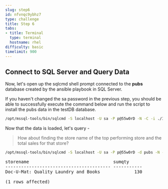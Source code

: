 ```yaml
---
slug: step6
id: nfvnqc9ybhz7
type: challenge
title: Step 6
tabs:
- title: Terminal
  type: terminal
  hostname: rhel
difficulty: basic
timelimit: 900
---
```

## Connect to SQL Server and Query Data

Now, let's open up the sqlcmd shell prompt connected to the **pubs** database created by the ansible playbook in SQL Server.

If you haven't changed the sa password in the previous step, you should be able to successfully execute the command below and run the script to install the pubs data in the testDB database.

```bash
/opt/mssql-tools/bin/sqlcmd -S localhost -U sa -P p@55w0rD -N -C -i ./InstPubs.sql
```

Now that the data is loaded, let's query -

> How about finding the store name of the top performing store and the total sales for that store?

```bash
/opt/mssql-tools/bin/sqlcmd -S localhost -U sa -P p@55w0rD -d pubs -N -C -Q "SELECT TOP 1 stores.stor_name as storename, sum(sales.qty) as sumqty FROM stores JOIN sales ON stores.stor_id = sales.stor_id GROUP BY stores.stor_id, stores.stor_name ORDER BY sumqty DESC"
```

<pre class="file">
storename                                sumqty
---------------------------------------- -----------
Doc-U-Mat: Quality Laundry and Books             130

(1 rows affected)
</pre>
